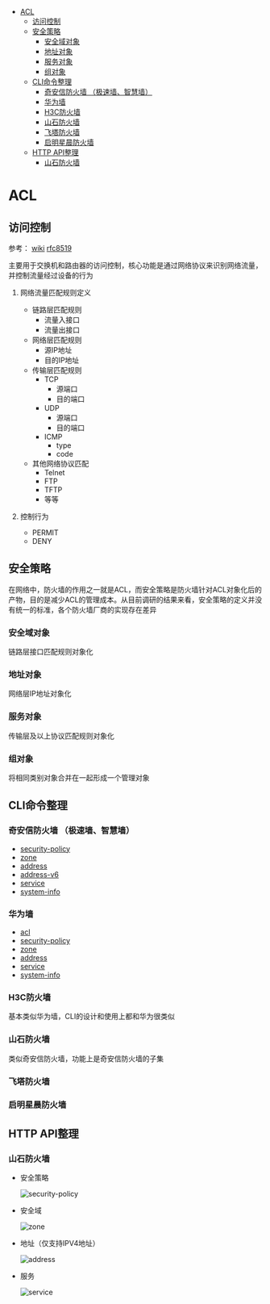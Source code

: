 <!-- TOC -->

- [ACL](#acl)
    - [访问控制](#访问控制)
    - [安全策略](#安全策略)
        - [安全域对象](#安全域对象)
        - [地址对象](#地址对象)
        - [服务对象](#服务对象)
        - [组对象](#组对象)
    - [CLI命令整理](#cli命令整理)
        - [奇安信防火墙 （极速墙、智慧墙）](#奇安信防火墙-极速墙智慧墙)
        - [华为墙](#华为墙)
        - [H3C防火墙](#h3c防火墙)
        - [山石防火墙](#山石防火墙)
        - [飞塔防火墙](#飞塔防火墙)
        - [启明星晨防火墙](#启明星晨防火墙)
    - [HTTP API整理](#http-api整理)
        - [山石防火墙](#山石防火墙-1)

<!-- /TOC -->

# ACL

## 访问控制

参考：
[wiki](https://en.wikipedia.org/wiki/Access-control_list)
[rfc8519](https://tools.ietf.org/html/rfc8519)

主要用于交换机和路由器的访问控制，核心功能是通过网络协议来识别网络流量，并控制流量经过设备的行为

1. 网络流量匹配规则定义

    - 链路层匹配规则
        - 流量入接口
        - 流量出接口
    - 网络层匹配规则
        - 源IP地址
        - 目的IP地址
    - 传输层匹配规则
        - TCP
            - 源端口
            - 目的端口
        - UDP
            - 源端口
            - 目的端口
        - ICMP
            - type
            - code
    - 其他网络协议匹配
        - Telnet
        - FTP
        - TFTP
        - 等等

2. 控制行为

    - PERMIT
    - DENY

## 安全策略

在网络中，防火墙的作用之一就是ACL，而安全策略是防火墙针对ACL对象化后的产物，目的是减少ACL的管理成本。从目前调研的结果来看，安全策略的定义并没有统一的标准，各个防火墙厂商的实现存在差异

### 安全域对象

链路层接口匹配规则对象化

### 地址对象

网络层IP地址对象化

### 服务对象

传输层及以上协议匹配规则对象化

### 组对象

将相同类别对象合并在一起形成一个管理对象

## CLI命令整理

### 奇安信防火墙 （极速墙、智慧墙）

- [security-policy](device/cli/qianxin/secGate3600_3.6.6.0/security-policy.xml)
- [zone](device/cli/qianxin/secGate3600_3.6.6.0/zone.xml)
- [address](device/cli/qianxin/secGate3600_3.6.6.0/address.xml)
- [address-v6](device/cli/qianxin/secGate3600_3.6.6.0/address-v6.xml)
- [service](device/cli/qianxin/secGate3600_3.6.6.0/service.xml)
- [system-info](device/cli/qianxin/secGate3600_3.6.6.0/system.xml)

### 华为墙

- [acl](device/cli/huawei/USG6300/acl.xml)
- [security-policy](device/cli/huawei/USG6300/security-policy.xml)
- [zone](device/cli/huawei/USG6300/zone.xml)
- [address](device/cli/huawei/USG6300/address.xml)
- [service](device/cli/huawei/USG6300/service.xml)
- [system-info](device/cli/huawei/USG6300/system.xml)

### H3C防火墙

基本类似华为墙，CLI的设计和使用上都和华为很类似

### 山石防火墙

类似奇安信防火墙，功能上是奇安信防火墙的子集

### 飞塔防火墙

### 启明星晨防火墙

## HTTP API整理

### 山石防火墙

- 安全策略

    ![security-policy](device/http/hillstone/SG6000-M-3-5/security-policy.png)

- 安全域

    ![zone](device/http/hillstone/SG6000-M-3-5/zone.png)

- 地址（仅支持IPV4地址）

    ![address](device/http/hillstone/SG6000-M-3-5/address.png)

- 服务

    ![service](device/http/hillstone/SG6000-M-3-5/service.png)
